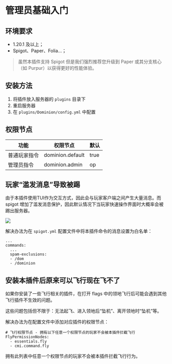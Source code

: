# 管理员基础入门

## 环境要求

- 1.20.1 及以上；
- Spigot、Paper、Folia...；

> 虽然本插件支持 Spigot 但是我们强烈推荐您升级到 Paper 或其分支核心（如 Purpur）以获得更好的性能体验。

## 安装方法

1. 将插件放入服务器的 `plugins` 目录下
2. 重启服务器
3. 在 `plugins/Dominion/config.yml` 中配置

## 权限节点

| 功能     | 权限节点             | 默认   |
|--------|------------------|------|
| 普通玩家指令 | dominion.default | true |
| 管理员指令  | dominion.admin   | op   |

## 玩家“滥发消息”导致被踢

由于本插件使用TUI作为交互方式，因此会与玩家客户端之间产生大量消息。而 spigot 增加了滥发消息保护，因此默认情况下当玩家快速操作界面时大概率会被踢出服务器。

![](https://ssl.lunadeer.cn:14437/i/2024/05/17/664723d8a3477.png)

解决办法为在 `spigot.yml` 配置文件中将本插件命令的消息设置为白名单：

```
...
commands:
  ...
  spam-exclusions:
  - /dom
  - /dominion
```

## 安装本插件后原来可以飞行现在飞不了

如果你安装了一些飞行相关的插件，在打开 flags 中的领地飞行后可能会遇到其他飞行插件不生效的问题。

这些问题包括但不限于：无法起飞、进入领地后“坠机”、离开领地时“坠机”等。

解决办法为在配置文件中添加对应插件的权限节点：

```
# 飞行权限节点 - 拥有以下任意一个权限节点的玩家不会被本插件拦截飞行
FlyPermissionNodes:
  - essentials.fly
  - cmi.command.fly
```

拥有此列表中任意一个权限节点的玩家不会被本插件拦截飞行行为。